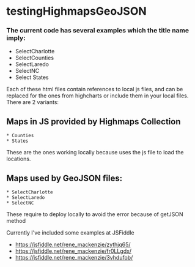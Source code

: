 # testingHighmapsGeoJSON


### The current code has several examples which the title name imply:

* SelectCharlotte
* SelectCounties
* SelectLaredo
* SelectNC
* Select States

Each of these html files contain references to local js files, and can be replaced for the ones from highcharts or include them in your local files.
There are 2 variants:

## Maps in JS provided by Highmaps Collection 
	* Counties
	* States

These are the ones working locally because uses the js file to load the locations.

## Maps used by GeoJSON files:
	* SelectCharlotte
	* SelectLaredo
	* SelectNC

These require to deploy locally to avoid the error because of getJSON method

Currently I've included some examples at JSFiddle

* https://jsfiddle.net/rene_mackenzie/zythjq65/
* https://jsfiddle.net/rene_mackenzie/fr0LLgdx/
* https://jsfiddle.net/rene_mackenzie/3vhdufob/

